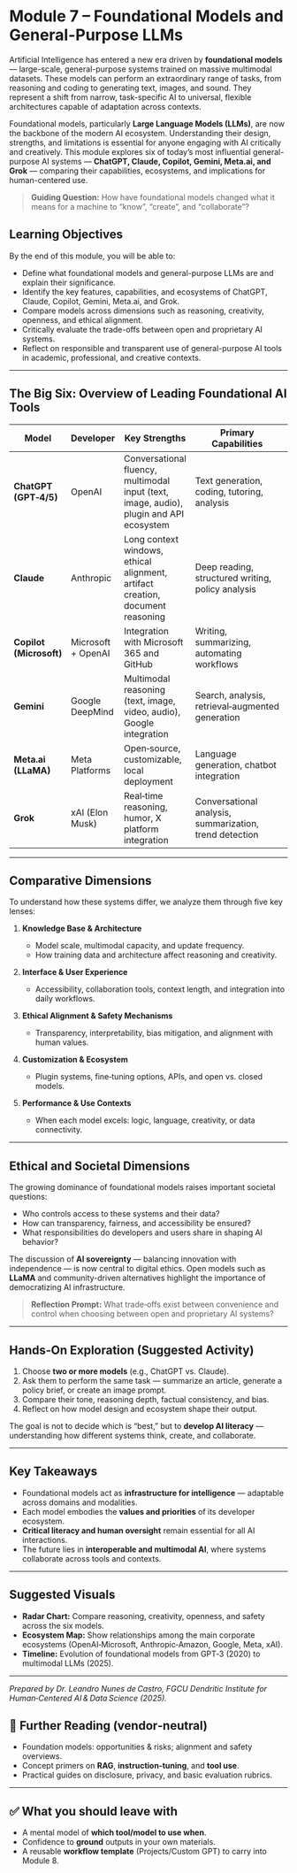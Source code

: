 # Module 7 – Foundational Models and General-Purpose LLMs

Artificial Intelligence has entered a new era driven by **foundational models** — large-scale, general-purpose systems trained on massive multimodal datasets. These models can perform an extraordinary range of tasks, from reasoning and coding to generating text, images, and sound. They represent a shift from narrow, task-specific AI to universal, flexible architectures capable of adaptation across contexts.

Foundational models, particularly **Large Language Models (LLMs)**, are now the backbone of the modern AI ecosystem. Understanding their design, strengths, and limitations is essential for anyone engaging with AI critically and creatively. This module explores six of today’s most influential general-purpose AI systems — **ChatGPT, Claude, Copilot, Gemini, Meta.ai, and Grok** — comparing their capabilities, ecosystems, and implications for human-centered use.

> **Guiding Question:** How have foundational models changed what it means for a machine to “know”, “create”, and “collaborate”?

## Learning Objectives

By the end of this module, you will be able to:

- Define what foundational models and general-purpose LLMs are and explain their significance.  
- Identify the key features, capabilities, and ecosystems of ChatGPT, Claude, Copilot, Gemini, Meta.ai, and Grok.  
- Compare models across dimensions such as reasoning, creativity, openness, and ethical alignment.  
- Critically evaluate the trade-offs between open and proprietary AI systems.  
- Reflect on responsible and transparent use of general-purpose AI tools in academic, professional, and creative contexts.  

---

## The Big Six: Overview of Leading Foundational AI Tools

| Model | Developer | Key Strengths | Primary Capabilities | Example Use Cases |
|--------|------------|----------------|----------------------|-------------------|
| **ChatGPT (GPT‑4/5)** | OpenAI | Conversational fluency, multimodal input (text, image, audio), plugin and API ecosystem | Text generation, coding, tutoring, analysis | Education, productivity, software development |
| **Claude** | Anthropic | Long context windows, ethical alignment, artifact creation, document reasoning | Deep reading, structured writing, policy analysis | Research synthesis, education, enterprise use |
| **Copilot (Microsoft)** | Microsoft + OpenAI | Integration with Microsoft 365 and GitHub | Writing, summarizing, automating workflows | Business productivity, programming support |
| **Gemini** | Google DeepMind | Multimodal reasoning (text, image, video, audio), Google integration | Search, analysis, retrieval‑augmented generation | Data analytics, creative content, education |
| **Meta.ai (LLaMA)** | Meta Platforms | Open‑source, customizable, local deployment | Language generation, chatbot integration | Research, privacy‑preserving AI, app development |
| **Grok** | xAI (Elon Musk) | Real‑time reasoning, humor, X platform integration | Conversational analysis, summarization, trend detection | Social media insights, public data monitoring |

---

## Comparative Dimensions

To understand how these systems differ, we analyze them through five key lenses:

1. **Knowledge Base & Architecture**  
   - Model scale, multimodal capacity, and update frequency.  
   - How training data and architecture affect reasoning and creativity.  

2. **Interface & User Experience**  
   - Accessibility, collaboration tools, context length, and integration into daily workflows.  

3. **Ethical Alignment & Safety Mechanisms**  
   - Transparency, interpretability, bias mitigation, and alignment with human values.  

4. **Customization & Ecosystem**  
   - Plugin systems, fine‑tuning options, APIs, and open vs. closed models.  

5. **Performance & Use Contexts**  
   - When each model excels: logic, language, creativity, or data connectivity.  

---

## Ethical and Societal Dimensions

The growing dominance of foundational models raises important societal questions:

- Who controls access to these systems and their data?  
- How can transparency, fairness, and accessibility be ensured?  
- What responsibilities do developers and users share in shaping AI behavior?  

The discussion of **AI sovereignty** — balancing innovation with independence — is now central to digital ethics. Open models such as **LLaMA** and community-driven alternatives highlight the importance of democratizing AI infrastructure.

> **Reflection Prompt:** What trade‑offs exist between convenience and control when choosing between open and proprietary AI systems?

---

## Hands‑On Exploration (Suggested Activity)

1. Choose **two or more models** (e.g., ChatGPT vs. Claude).  
2. Ask them to perform the same task — summarize an article, generate a policy brief, or create an image prompt.  
3. Compare their tone, reasoning depth, factual consistency, and bias.  
4. Reflect on how model design and ecosystem shape their output.  

The goal is not to decide which is “best,” but to **develop AI literacy** — understanding how different systems think, create, and collaborate.

---

## Key Takeaways

- Foundational models act as **infrastructure for intelligence** — adaptable across domains and modalities.  
- Each model embodies the **values and priorities** of its developer ecosystem.  
- **Critical literacy and human oversight** remain essential for all AI interactions.  
- The future lies in **interoperable and multimodal AI**, where systems collaborate across tools and contexts.  

---

## Suggested Visuals

- **Radar Chart:** Compare reasoning, creativity, openness, and safety across the six models.  
- **Ecosystem Map:** Show relationships among the main corporate ecosystems (OpenAI‑Microsoft, Anthropic‑Amazon, Google, Meta, xAI).  
- **Timeline:** Evolution of foundational models from GPT‑3 (2020) to multimodal LLMs (2025).  

---

*Prepared by Dr. Leandro Nunes de Castro, FGCU Dendritic Institute for Human‑Centered AI & Data Science (2025).*  

## 📘 Further Reading (vendor‑neutral)
- Foundation models: opportunities & risks; alignment and safety overviews.
- Concept primers on **RAG**, **instruction‑tuning**, and **tool use**.
- Practical guides on disclosure, privacy, and basic evaluation rubrics.

---

## ✅ What you should leave with
- A mental model of **which tool/model to use when**.
- Confidence to **ground** outputs in your own materials.
- A reusable **workflow template** (Projects/Custom GPT) to carry into Module 8.

